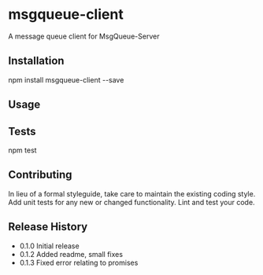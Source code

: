 msgqueue-client
=========

A message queue client for MsgQueue-Server

## Installation

  npm install msgqueue-client --save

## Usage

## Tests

  npm test

## Contributing

In lieu of a formal styleguide, take care to maintain the existing coding style.
Add unit tests for any new or changed functionality. Lint and test your code.

## Release History

* 0.1.0 Initial release
* 0.1.2 Added readme, small fixes
* 0.1.3 Fixed error relating to promises